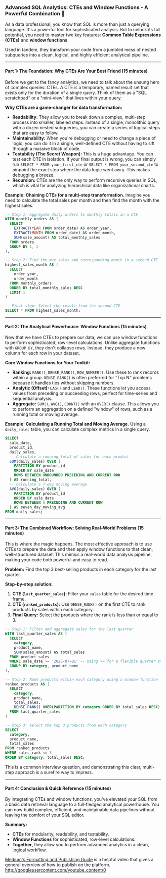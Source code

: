 ### Advanced SQL Analytics: CTEs and Window Functions - A Powerful Combination 🚀

As a data professional, you know that SQL is more than just a querying language. It's a powerful tool for sophisticated analysis. But to unlock its full potential, you need to master two key features: **Common Table Expressions (CTEs)** and **window functions**.

Used in tandem, they transform your code from a jumbled mess of nested subqueries into a clean, logical, and highly efficient analytical pipeline.

-----

#### **Part 1: The Foundation: Why CTEs Are Your Best Friend (15 minutes)**

Before we get to the fancy analytics, we need to talk about the unsung hero of complex queries: CTEs. A CTE is a temporary, named result set that exists only for the duration of a single query. Think of them as a "SQL scratchpad" or a "mini-view" that lives within your query.

**Why CTEs are a game-changer for data transformation:**

  * **Readability:** They allow you to break down a complex, multi-step process into smaller, labeled steps. Instead of a single, monolithic query with a dozen nested subqueries, you can create a series of logical steps that are easy to follow.
  * **Maintainability:** When you're debugging or need to change a piece of logic, you can do it in a single, well-defined CTE without having to sift through a massive block of code.
  * **Testability (The Secret Weapon):** This is a huge advantage. You can test each CTE in isolation. If your final output is wrong, you can simply run `SELECT * FROM your_first_cte` or `SELECT * FROM your_second_cte` to pinpoint the exact step where the data logic went awry. This makes debugging a breeze.
  * **Recursion:** CTEs are the only way to perform recursive queries in SQL, which is vital for analyzing hierarchical data like organizational charts.

**Example: Chaining CTEs for a multi-step transformation.**
Imagine you need to calculate the total sales per month and then find the month with the highest sales.

```sql
-- Step 1: Aggregate daily orders to monthly totals in a CTE
WITH monthly_orders AS (
  SELECT
    EXTRACT(YEAR FROM order_date) AS order_year,
    EXTRACT(MONTH FROM order_date) AS order_month,
    SUM(sale_amount) AS total_monthly_sales
  FROM orders
  GROUP BY 1, 2
),

-- Step 2: Find the max sales and corresponding month in a second CTE
highest_sales_month AS (
  SELECT
    order_year,
    order_month
  FROM monthly_orders
  ORDER BY total_monthly_sales DESC
  LIMIT 1
)

-- Final step: Select the result from the second CTE
SELECT * FROM highest_sales_month;
```

-----

#### **Part 2: The Analytical Powerhouse: Window Functions (15 minutes)**

Now that we have CTEs to prepare our data, we can use window functions to perform sophisticated, row-level calculations. Unlike aggregate functions with `GROUP BY`, they don't collapse rows. Instead, they produce a new column for each row in your dataset.

**Core Window Functions for Your Toolkit:**

  * **Ranking:** `RANK()`, `DENSE_RANK()`, `ROW_NUMBER()`. Use these to rank records within a group. `DENSE_RANK()` is often preferred for "Top N" problems because it handles ties without skipping numbers.
  * **Analytic (Offset):** `LAG()` and `LEAD()`. These functions let you access values from preceding or succeeding rows, perfect for time-series and sequential analysis.
  * **Aggregate:** `SUM()`, `AVG()`, `COUNT()` with an `OVER()` clause. This allows you to perform an aggregation on a defined "window" of rows, such as a running total or moving average.

**Example: Calculating a Running Total and Moving Average.**
Using a `daily_sales` table, you can calculate complex metrics in a single query.

```sql
SELECT
  sale_date,
  product_id,
  daily_sales,
  -- Calculate a running total of sales for each product
  SUM(daily_sales) OVER (
    PARTITION BY product_id
    ORDER BY sale_date
    ROWS BETWEEN UNBOUNDED PRECEDING AND CURRENT ROW
  ) AS running_total,
  -- Calculate a 7-day moving average
  AVG(daily_sales) OVER (
    PARTITION BY product_id
    ORDER BY sale_date
    ROWS BETWEEN 6 PRECEDING AND CURRENT ROW
  ) AS seven_day_moving_avg
FROM daily_sales;
```

-----

#### **Part 3: The Combined Workflow: Solving Real-World Problems (15 minutes)**

This is where the magic happens. The most effective approach is to use CTEs to prepare the data and then apply window functions to that clean, well-structured dataset. This mimics a real-world data analysis pipeline, making your code both powerful and easy to read.

**Problem:** Find the top 3 best-selling products in each category for the last quarter.

**Step-by-step solution:**

1.  **CTE (`last_quarter_sales`):** Filter your `sales` table for the desired time frame.
2.  **CTE (`ranked_products`):** Use `DENSE_RANK()` on the first CTE to rank products by sales within each category.
3.  **Final Query:** Select the products where the rank is less than or equal to 3.

<!-- end list -->

```sql
-- Step 1: Filter and aggregate sales for the last quarter
WITH last_quarter_sales AS (
  SELECT
    category,
    product_name,
    SUM(sales_amount) AS total_sales
  FROM product_sales
  WHERE sale_date >= '2025-07-01' -- Using >= for a flexible quarter start
  GROUP BY category, product_name
),

-- Step 2: Rank products within each category using a window function
ranked_products AS (
  SELECT
    category,
    product_name,
    total_sales,
    DENSE_RANK() OVER(PARTITION BY category ORDER BY total_sales DESC) AS sales_rank
  FROM last_quarter_sales
)

-- Step 3: Select the top 3 products from each category
SELECT
  category,
  product_name,
  total_sales
FROM ranked_products
WHERE sales_rank <= 3
ORDER BY category, total_sales DESC;
```

This is a common interview question, and demonstrating this clear, multi-step approach is a surefire way to impress.

-----

#### **Part 4: Conclusion & Quick Reference (15 minutes)**

By integrating CTEs and window functions, you've elevated your SQL from a basic data retrieval language to a full-fledged analytical powerhouse. You can now build complex, efficient, and maintainable data pipelines without leaving the comfort of your SQL editor.

**Summary:**

  * **CTEs** for modularity, readability, and testability.
  * **Window Functions** for sophisticated, row-level calculations.
  * **Together**, they allow you to perform advanced analytics in a clean, logical workflow.

[Medium's Formatting and Publishing Guide](https://www.youtube.com/watch?v=gnSmFLQ0eDs) is a helpful video that gives a general overview of how to publish on the platform.
http://googleusercontent.com/youtube_content/0